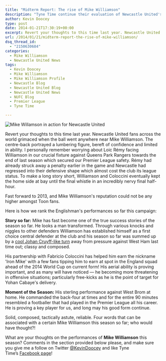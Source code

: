 ```yaml
---
title: "Midterm Report: The rise of Mike Williamson"
description: "Tyne Time continue their evaluation of Newcastle United's performers so far this season, this time its a look at the ever present Mike Williamson."
author: Kevin Doocey
type: post
date: 2014-01-21T17:30:19+00:00
excerpt: Revert your thoughts to this time last year. Newcastle United fans across the world grimaced when the ball went anywhere in the direction of Mike Williamson. The centre-back portrayed a lumbering..
url: /2014/01/21/midterm-report-the-rise-of-mike-williamson/
dsq_thread_id:
  - "2150630684"
categories:
  - Mike Williamson
  - Newcastle United News
tags:
  - Kevin Doocey
  - Mike Williamson
  - Mike Williamson Profile
  - Newcastle Blog
  - Newcastle United Blog
  - Newcastle United News
  - NUFC Blog
  - Premier League
  - Tyne Time

---
```

![Mike Willamson in action for Newcastle United](https://www.tynetime.com/wp-content/uploads/2014/01/Mike-Williamson-Newcastle-United-Premier-League.jpg "Williamson - Has become an integral part of Newcastle United's league ascent")

Revert your thoughts to this time last year. Newcastle United fans across the world grimaced when the ball went anywhere near Mike Williamson. The centre-back portrayed a lumbering figure, bereft of confidence and limited in ability. I personally remember worrying about Loic Rémy facing Williamson in our crucial fixture against Queens Park Rangers towards the end of last season which secured our Premier League safety. Rémy had already struck away a penalty earlier in the game and Newcastle had regressed into their defensive shape which almost cost the club its league status. To make a long story short, Williamson and Coloccini eventually kept the home side at bay until the final whistle in an incredibly  nervy final half-hour.

Fast forward to 2013, and Mike Williamson's reputation could not be any higher amongst Toon fans.

Here is how we rank the Englishman's performances so far this campaign:

**Story so far:** Mike has fast become one of the true success stories of the season so far. He looks a man transformed. Through various knocks and niggles to other defenders Williamson has established himself as a first choice central defender at the club and his season so far was summed up by a [cool Johan Cruyff-like turn](https://www.youtube.com/watch?v=61JRT0Tnb0Y "Mike Williamson Skill") away from pressure against West Ham last time out; classy and composed.

His partnership with Fabricio Coloccini has helped him earn the nickname 'Iron Mike' with a few fans tipping him to earn at spot in the England squad ahead of the 2014 World Cup on current form! His aerial ability is proving important, and as many will have noticed — he becoming more threatening in offensive situations; particularly free-kicks as he is the point of target for Yohan Cabaye's delivery.

**Moment of the Season:** His sterling performance against West Brom at home. He commanded the back-four at times and for the entire 90 minutes resembled a footballer that had played in the Premier League all his career. He is proving a key player for us, and long may his good form continue.

Solid, composed, tactically astute, reliable. Four words that can be associated with a certain Mike Williamson this season so far; who would have thought?!

What are your thoughts on the performances of **Mike Williamson** this season? Comments in the section provided below please, and make sure you give me a follow on Twitter [@KevinDoocey](https://twitter.com/kevindoocey "Kevin Doocey Twitter") and like Tyne Time’s [Facebook page](http://www.facebook.com/tynetime "Tyne Time Facebook Page")!
